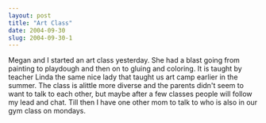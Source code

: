```yaml
---
layout: post
title: "Art Class"
date: 2004-09-30
slug: 2004-09-30-1
---
```


Megan and I started an art class yesterday.  She had a blast going from painting to playdough and then on to gluing and coloring.  It is taught by teacher Linda the same nice lady that taught us art camp earlier in the summer.   The class is alittle more diverse and the parents didn&apos;t seem to want to talk to each other, but maybe after a few classes people will follow my lead and chat.  Till then I have one other mom to talk to who is also in our gym class on mondays.



